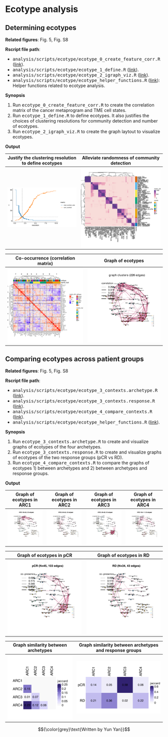 <!-- Written by Yun Yan -->

# Ecotype analysis

## Determining ecotypes

**Related figures**: Fig. 5, Fig. S8


**Rscript file path**: 

- <kbd>analysis/scripts/ecotype/ecotype_0_create_feature_corr.R</kbd> ([link](https://github.com/navinlabcode/tnbc-chemo/blob/main/analysis/scripts/ecotype/ecotype_0_create_feature_corr.R)). 
- <kbd>analysis/scripts/ecotype/ecotype_1_define.R</kbd> ([link](https://github.com/navinlabcode/tnbc-chemo/blob/main/analysis/scripts/ecotype/ecotype_1_define.R)). 
- <kbd>analysis/scripts/ecotype/ecotype_2_igraph_viz.R</kbd> ([link](https://github.com/navinlabcode/tnbc-chemo/blob/main/analysis/scripts/ecotype/ecotype_2_igraph_viz.R)). 
- <kbd>analysis/scripts/ecotype/ecotype_helper_functions.R</kbd> ([link](https://github.com/navinlabcode/tnbc-chemo/blob/main/analysis/scripts/ecotype/ecotype_helper_functions.R)): Helper functions related to ecotype analysis. 

**Synopsis**

1. Run <kbd>ecotype_0_create_feature_corr.R</kbd> to create the correlation matrix of the cancer metaprogram and TME cell states. 
1. Run <kbd>ecotype_1_define.R</kbd> to define ecotypes. It also justifies the choices of clustering resolutions for community detection and number of ecotypes. 
1. Run <kbd>ecotype_2_igraph_viz.R</kbd> to create the graph laytout to visualize ecotypes. 


**Output**


| Justify the clustering resolution to define ecotypes                                                                                                          | Alleviate randomness of community detection                                                                                   |
| ------------------------------------------------------------------------------------------------------------------------------------------------------------- | ----------------------------------------------------------------------------------------------------------------------------- |
| <img src="https://github.com/navinlabcode/tnbc-chemo/blob/main/website_images/analysis/ecotype/lineplot_jusitfy_number_ecohubs.pdf.png?raw=true" width="300"> | <img src="https://github.com/navinlabcode/tnbc-chemo/blob/main/website_images/analysis/ecotype/igraph.feature_correlations.diagnosis_consensus_clustering.pdf.png?raw=true" width="400"> |


| Co-occurrence (correlation matrix)                                                                                                                             | Graph of ecotypes                                                                                                                                                  |
| -------------------------------------------------------------------------------------------------------------------------------------------------------------- | ------------------------------------------------------------------------------------------------------------------------------------------------------------------ |
| <img src="https://github.com/navinlabcode/tnbc-chemo/blob/main/website_images/analysis/ecotype/heatmap.feature_correlations.003.pdf.png?raw=true" width="400"> | <img src="https://github.com/navinlabcode/tnbc-chemo/blob/main/website_images/analysis/ecotype/igraph.feature_correlations.003.pval.pdf.png?raw=true" width="400"> |


## Comparing ecotypes across patient groups


**Related figures**: Fig. 5, Fig. S8


**Rscript file path**: 

- <kbd>analysis/scripts/ecotype/ecotype_3_contexts.archetype.R</kbd> ([link](https://github.com/navinlabcode/tnbc-chemo/blob/main/analysis/scripts/ecotype/ecotype_3_contexts.archetype.R)). 
- <kbd>analysis/scripts/ecotype/ecotype_3_contexts.response.R</kbd> ([link](https://github.com/navinlabcode/tnbc-chemo/blob/main/analysis/scripts/ecotype/ecotype_3_contexts.response.R)). 
- <kbd>analysis/scripts/ecotype/ecotype_4_compare_contexts.R</kbd> ([link](https://github.com/navinlabcode/tnbc-chemo/blob/main/analysis/scripts/ecotype/ecotype_4_compare_contexts.R)). 
- <kbd>analysis/scripts/ecotype/ecotype_helper_functions.R</kbd> ([link](https://github.com/navinlabcode/tnbc-chemo/blob/main/analysis/scripts/ecotype/ecotype_helper_functions.R)). 


**Synopsis**

1. Run <kbd>ecotype_3_contexts.archetype.R</kbd> to create and visualize graphs of ecotypes of the four archetypes. 
1. Run <kbd>ecotype_3_contexts.response.R</kbd> to create and visualize graphs of ecotypes of the two response groups (pCR vs RD). 
1. Run <kbd>ecotype_4_compare_contexts.R</kbd> to compare the graphs of ecotypes 1) between archetypes and 2) between archetypes and response groups.


**Output**

| Graph of ecotypes in ARC1                                                                                                                                                                       | Graph of ecotypes in ARC2                                                                                                                                                                       | Graph of ecotypes in ARC3                                                                                                                                                                       | Graph of ecotypes in ARC4                                                                                                                                                                       |
| ----------------------------------------------------------------------------------------------------------------------------------------------------------------------------------------------- | ----------------------------------------------------------------------------------------------------------------------------------------------------------------------------------------------- | ----------------------------------------------------------------------------------------------------------------------------------------------------------------------------------------------- | ----------------------------------------------------------------------------------------------------------------------------------------------------------------------------------------------- |
| <img src="https://github.com/navinlabcode/tnbc-chemo/blob/main/website_images/analysis/ecotype/igraph.feature_zscore_copresence.fixed_edges_top.by_archetype.001.pdf.png?raw=true" width="250"> | <img src="https://github.com/navinlabcode/tnbc-chemo/blob/main/website_images/analysis/ecotype/igraph.feature_zscore_copresence.fixed_edges_top.by_archetype.002.pdf.png?raw=true" width="250"> | <img src="https://github.com/navinlabcode/tnbc-chemo/blob/main/website_images/analysis/ecotype/igraph.feature_zscore_copresence.fixed_edges_top.by_archetype.003.pdf.png?raw=true" width="250"> | <img src="https://github.com/navinlabcode/tnbc-chemo/blob/main/website_images/analysis/ecotype/igraph.feature_zscore_copresence.fixed_edges_top.by_archetype.004.pdf.png?raw=true" width="250"> |


| Graph of ecotypes in pCR                                                                                                                                                                     | Graph of ecotypes in RD                                                                                                                                                                      |
| -------------------------------------------------------------------------------------------------------------------------------------------------------------------------------------------- | -------------------------------------------------------------------------------------------------------------------------------------------------------------------------------------------- |
| <img src="https://github.com/navinlabcode/tnbc-chemo/blob/main/website_images/analysis/ecotype/igraph.feature_zscore_copresence.fixed_edges.by_pCR_status.001.pdf.png?raw=true" width="450"> | <img src="https://github.com/navinlabcode/tnbc-chemo/blob/main/website_images/analysis/ecotype/igraph.feature_zscore_copresence.fixed_edges.by_pCR_status.002.pdf.png?raw=true" width="450"> |



| Graph similarity between archetypes                                                                                                                                             | Graph similarity between archetypes and response groups                                                                                                                            |
| ------------------------------------------------------------------------------------------------------------------------------------------------------------------------------- | ---------------------------------------------------------------------------------------------------------------------------------------------------------------------------------- |
| <img src="https://github.com/navinlabcode/tnbc-chemo/blob/main/website_images/analysis/ecotype/heatmap_graph_similarity_within_archetypes_zscore.pdf.png?raw=true" width="300"> | <img src="https://github.com/navinlabcode/tnbc-chemo/blob/main/website_images/analysis/ecotype/heatmap_graph_similarity_response_x_archetype_zscore.pdf.png?raw=true" width="300"> |


$${\color{grey}\text{Written by Yun Yan}}$$
